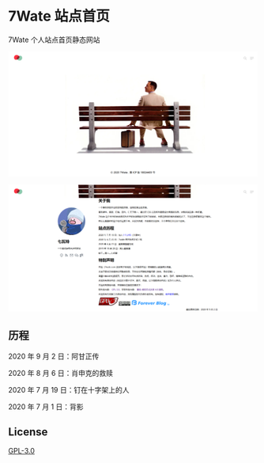 # 7Wate 站点首页

7Wate 个人站点首页静态网站

![样式](1.png)

![关于](2.png)

## 历程

2020 年 9 月 2 日：阿甘正传

2020 年 8 月 6 日：肖申克的救赎

2020 年 7 月 19 日：钉在十字架上的人

2020 年 7 月 1 日：背影

## License

[GPL-3.0](https://www.gnu.org/licenses/gpl-3.0.html)